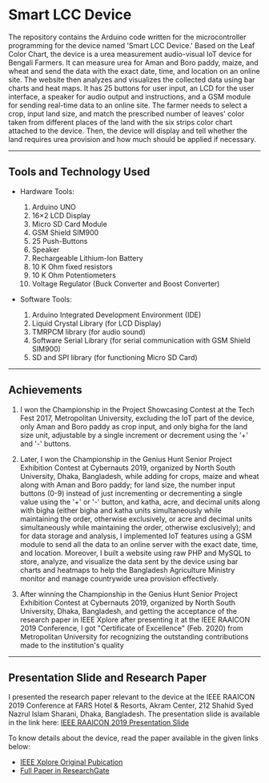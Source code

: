 # Smart LCC Device

The repository contains the Arduino code written for the microcontroller programming for the device named 'Smart LCC Device.' Based on the Leaf Color Chart, the device is a urea measurement audio-visual IoT device for Bengali Farmers. It can measure urea for Aman and Boro paddy, maize, and wheat and send the data with the exact date, time, and location on an online site. The website then analyzes and visualizes the collected data using bar charts and heat maps. It has 25 buttons for user input, an LCD for the user interface, a speaker for audio output and instructions, and a GSM module for sending real-time data to an online site. The farmer needs to select a crop, input land size, and match the prescribed number of leaves' color taken from different places of the land with the six strips color chart attached to the device. Then, the device will display and tell whether the land requires urea provision and how much should be applied if necessary. 

---
## Tools and Technology Used

- Hardware Tools:
	1. Arduino UNO
	2. 16×2 LCD Display
	3. Micro SD Card Module
	4. GSM Shield SIM900
	5. 25 Push-Buttons
	6. Speaker
	7. Rechargeable Lithium-Ion Battery
	8. 10 K Ohm fixed resistors
	9. 10 K Ohm Potentiometers
	10. Voltage Regulator (Buck Converter and Boost Converter)


- Software Tools:
	1. Arduino Integrated Development Environment (IDE)
	2. Liquid Crystal Library (for LCD Display)
	3. TMRPCM library (for audio sound)
	4. Software Serial Library (for serial communication with GSM Shield SIM900)
	5. SD and SPI library (for functioning Micro SD Card)

---
## Achievements

1. I won the Championship in the Project Showcasing Contest at the Tech Fest 2017, Metropolitan University, excluding the IoT part of the device, only Aman and Boro paddy as crop input, and only bigha for the land size unit, adjustable by a single increment or decrement using the '+' and '-' buttons.

2. Later, I won the Championship in the Genius Hunt Senior Project Exhibition Contest at Cybernauts 2019, organized by North South University, Dhaka, Bangladesh, while adding for crops, maize and wheat along with Aman and Boro paddy; for land size, the number input buttons (0-9) instead of just incrementing or decrementing a single value using the '+' or '-' button, and katha, acre, and decimal units along with bigha (either bigha and katha units simultaneously while maintaining the order, otherwise exclusively, or acre and decimal units simultaneously while maintaining the order, otherwise exclusively); and for data storage and analysis, I implemented IoT features using a GSM module to send all the data to an online server with the exact date, time, and location. Moreover, I built a website using raw PHP and MySQL to store, analyze, and visualize the data sent by the device using bar charts and heatmaps to help the Bangladesh Agriculture Ministry monitor and manage countrywide urea provision effectively. 

3. After winning the Championship in the Genius Hunt Senior Project Exhibition Contest at Cybernauts 2019, organized by North South University, Dhaka, Bangladesh, and getting the acceptance of the research paper in IEEE Xplore after presenting it at the IEEE RAAICON 2019 Conference, I got "Certificate of Excellence" (Feb. 2020) from Metropolitan University for recognizing the outstanding contributions made to the institution's quality


---
## Presentation Slide and Research Paper

I presented the research paper relevant to the device at the IEEE RAAICON 2019 Conference at FARS Hotel & Resorts, Akram Center, 212 Shahid Syed Nazrul Islam Sharani, Dhaka, Bangladesh. The presentation slide is available in the link here: [IEEE RAAICON 2019 Presentation Slide](./RAAICON-2019-Presentation-Slides_72.pdf)

To know details about the device, read the paper available in the given links below: 
- [IEEE Xplore Original Pubication](https://ieeexplore.ieee.org/document/9087520)
- [Full Paper in ResearchGate](https://www.researchgate.net/publication/341400432_Smart_LCC_Device_LCC-Based_IoT_Device_for_measuring_urea_consumption_in_major_food_crops)